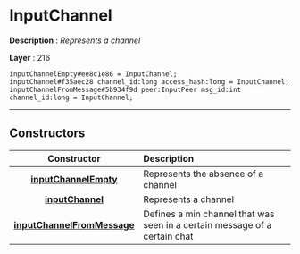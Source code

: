 # InputChannel

**Description** : *Represents a channel*

**Layer** : 216

```tl
inputChannelEmpty#ee8c1e86 = InputChannel;
inputChannel#f35aec28 channel_id:long access_hash:long = InputChannel;
inputChannelFromMessage#5b934f9d peer:InputPeer msg_id:int channel_id:long = InputChannel;
```

---

## Constructors

| Constructor | Description |
| :---: | :--- |
| [**inputChannelEmpty**](constructor/inputChannelEmpty) | Represents the absence of a channel |
| [**inputChannel**](constructor/inputChannel) | Represents a channel |
| [**inputChannelFromMessage**](constructor/inputChannelFromMessage) | Defines a min channel that was seen in a certain message of a certain chat |